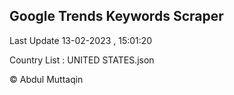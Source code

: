 

## Google Trends Keywords Scraper 
 
Last Update 13-02-2023 , 15:01:20

Country List :
UNITED STATES.json



© Abdul Muttaqin 
